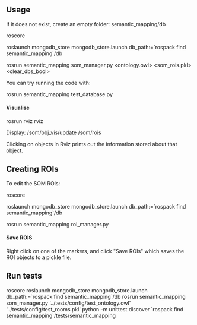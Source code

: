 ## Usage
If it does not exist, create an empty folder:   semantic_mapping/db

roscore

roslaunch mongodb_store mongodb_store.launch db_path:=\`rospack find semantic_mapping\`/db

rosrun semantic_mapping som_manager.py <ontology.owl> <som_rois.pkl> <clear_dbs_bool>

You can try running the code with:

rosrun semantic_mapping test_database.py

#### Visualise
rosrun rviz rviz

Display:
/som/obj_vis/update
/som/rois

Clicking on objects in Rviz prints out the information stored about that object.


## Creating ROIs
To edit the SOM ROIs:

roscore

roslaunch mongodb_store mongodb_store.launch db_path:=\`rospack find semantic_mapping\`/db

rosrun semantic_mapping roi_manager.py

#### Save ROIS
Right click on one of the markers, and click "Save ROIs" which saves the ROI objects to a pickle file.

## Run tests
roscore
roslaunch mongodb_store mongodb_store.launch db_path:=\`rospack find semantic_mapping\`/db
rosrun semantic_mapping som_manager.py '../tests/config/test_ontology.owl' '../tests/config/test_rooms.pkl'
python -m unittest discover \`rospack find semantic_mapping\`/tests/semantic_mapping

